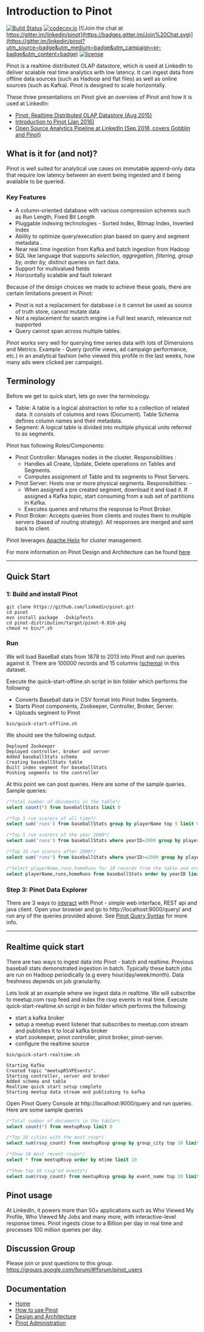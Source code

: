 # Introduction to Pinot

[![Build Status](https://travis-ci.org/linkedin/pinot.svg?branch=master)](https://travis-ci.org/linkedin/pinot) [![codecov.io](https://codecov.io/github/linkedin/pinot/branch/master/graph/badge.svg)](https://codecov.io/github/linkedin/pinot) [![Join the chat at https://gitter.im/linkedin/pinot](https://badges.gitter.im/Join%20Chat.svg)](https://gitter.im/linkedin/pinot?utm_source=badge&utm_medium=badge&utm_campaign=pr-badge&utm_content=badge)
[![license](https://img.shields.io/github/license/linkedin/pinot.svg)](LICENSE)

Pinot is a realtime distributed OLAP datastore, which is used at LinkedIn to deliver scalable real time analytics with low latency. It can ingest data from offline data sources (such as Hadoop and flat files) as well as online sources (such as Kafka). Pinot is designed to scale horizontally.

These three presentations on Pinot give an overview of Pinot and how it is used at LinkedIn:

* [Pinot: Realtime Distributed OLAP Datastore (Aug 2015)](http://www.slideshare.net/KishoreGopalakrishna/pinot-realtime-distributed-olap-datastore)
* [Introduction to Pinot (Jan 2016)](http://www.slideshare.net/jeanfrancoisim/intro-to-pinot-20160104) 
* [Open Source Analytics Pipeline at LinkedIn (Sep 2016, covers Gobblin and Pinot)](http://www.slideshare.net/IssacBuenrostro/open-source-linkedin-analytics-pipeline-vldb-2016)

## What is it for (and not)?

Pinot is well suited for analytical use cases on immutable append-only data that require low latency between an event being ingested and it being available to be queried. 

### Key Features

- A column-oriented database with various compression schemes such as Run Length, Fixed Bit Length
- Pluggable indexing technologies - Sorted Index, Bitmap Index, Inverted Index
- Ability to optimize query/execution plan based on query and segment metadata . 
- Near real time ingestion from Kafka and batch ingestion from Hadoop
- SQL like language that supports _selection, aggregation, filtering, group by, order by, distinct_ queries on fact data.
- Support for multivalued fields
- Horizontally scalable and fault tolerant 

Because of the design choices we made to achieve these goals, there are certain limitations present in Pinot:

- Pinot is not a replacement for database i.e it cannot be used as source of truth store, cannot mutate data 
- Not a replacement for search engine i.e Full text search, relevance not supported
- Query cannot span across multiple tables. 

Pinot works very well for querying time series data with lots of Dimensions and Metrics. Example - Query (profile views, ad campaign performance, etc.) in an analytical fashion (who viewed this profile in the last weeks, how many ads were clicked per campaign). 

## Terminology

Before we get to quick start, lets go over the terminology. 
- Table: A table is a logical abstraction to refer to a collection of related data. It consists of columns and rows (Document). Table Schema defines column names and their metadata.
- Segment: A logical table is divided into multiple physical units referred to as segments.

Pinot has following Roles/Components:

- Pinot Controller: Manages nodes in the cluster. Responsibilities :
  * Handles all Create, Update, Delete operations on Tables and Segments.
  * Computes assignment of Table and its segments to Pinot Servers.  
- Pinot Server: Hosts one or more physical segments. Responsibilities: -
  * When assigned a pre created segment, download it and load it. If assigned a Kafka topic, start consuming from a sub set of partitions in Kafka.
  * Executes queries and returns the response to Pinot Broker.
- Pinot Broker: Accepts queries from clients and routes them to multiple servers (based of routing strategy). All responses are merged and sent back to client.

Pinot leverages [Apache Helix](http://helix.apache.org) for cluster management. 

For more information on Pinot Design and Architecture can be found [here](https://github.com/linkedin/pinot/wiki/Architecture)

***

## Quick Start 

### 1: Build and install Pinot

```
git clone https://github.com/linkedin/pinot.git
cd pinot
mvn install package  -DskipTests
cd pinot-distribution/target/pinot-0.016-pkg
chmod +x bin/*.sh
```

### Run

We will load BaseBall stats from 1878 to 2013 into Pinot and run queries against it. There are 100000 records and 15 columns ([schema](https://github.com/linkedin/pinot/blob/master/pinot-tools/src/main/resources/sample_data/baseball.schema)) in this dataset.

Execute the quick-start-offline.sh script in bin folder which performs the following:
- Converts Baseball data in CSV format into Pinot Index Segments.
- Starts Pinot components, Zookeeper, Controller, Broker, Server.
- Uploads segment to Pinot

```
bin/quick-start-offline.sh
```

We should see the following output.

```
Deployed Zookeeper
Deployed controller, broker and server
Added baseballStats schema
Creating baseballStats table
Built index segment for baseballStats
Pushing segments to the controller
```

At this point we can post queries. Here are some of the sample queries. 
Sample queries:

```sql
/*Total number of documents in the table*/
select count(*) from baseballStats limit 0

/*Top 5 run scorers of all time*/ 
select sum('runs') from baseballStats group by playerName top 5 limit 0

/*Top 5 run scorers of the year 2000*/
select sum('runs') from baseballStats where yearID=2000 group by playerName top 5 limit 0

/*Top 10 run scorers after 2000*/
select sum('runs') from baseballStats where yearID>=2000 group by playerName limit 0

/*Select playerName,runs,homeRuns for 10 records from the table and order them by yearID*/
select playerName,runs,homeRuns from baseballStats order by yearID limit 10

```

### Step 3: Pinot Data Explorer

There are 3 ways to [interact](https://github.com/linkedin/pinot/wiki/Pinot-Client-API) with Pinot - simple web interface, REST api and java client. Open your browser and go to http://localhost:9000/query/ and run any of the queries provided above. See [Pinot Query Syntax](https://github.com/linkedin/pinot/wiki/Pinot-Query-Language-Examples) for more info.

*** 
## Realtime quick start

There are two ways to ingest data into Pinot - batch and realtime. Previous baseball stats demonstrated ingestion in batch. Typically these batch jobs are run on Hadoop periodically (e.g every hour/day/week/month). Data freshness depends on job granularity. 

Lets look at an example where we ingest data in realtime. We will subscribe to meetup.com rsvp feed and index the rsvp events in real time. 
Execute quick-start-realtime.sh script in bin folder which performs the following:
- start a kafka broker 
- setup a meetup event listener that subscribes to meetup.com stream and publishes it to local kafka broker
- start zookeeper, pinot controller, pinot broker, pinot-server.
- configure the realtime source 

```
bin/quick-start-realtime.sh
```


```
Starting Kafka
Created topic "meetupRSVPEvents".
Starting controller, server and broker
Added schema and table
Realtime quick start setup complete
Starting meetup data stream and publishing to kafka
```

Open Pinot Query Console at http://localhost:9000/query and run queries. Here are some sample queries

```sql
/*Total number of documents in the table*/
select count(*) from meetupRsvp limit 0 

/*Top 10 cities with the most rsvp*/	
select sum(rsvp_count) from meetupRsvp group by group_city top 10 limit 0 

/*Show 10 most recent rsvps*/
select * from meetupRsvp order by mtime limit 10 

/*Show top 10 rsvp'ed events*/
select sum(rsvp_count) from meetupRsvp group by event_name top 10 limit 0 

```

## Pinot usage

At LinkedIn, it powers more than 50+ applications such as  Who Viewed My Profile, Who Viewed My Jobs and many more, with interactive-level response times. Pinot ingests close to a Billion per day in real time and processes 100 million queries per day.

## Discussion Group
Please join or post questions to this group. 
https://groups.google.com/forum/#!forum/pinot_users

## Documentation
- [Home](https://github.com/linkedin/pinot/wiki/Home)
- [How to use Pinot](https://github.com/linkedin/pinot/wiki/How-To-Use-Pinot)
- [Design and Architecture](https://github.com/linkedin/pinot/wiki/Architecture)
- [Pinot Administration](https://github.com/linkedin/pinot/wiki/Pinot-Administration)
